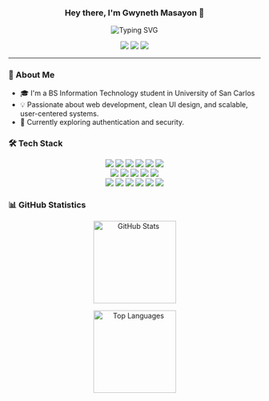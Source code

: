 <h3 align="center">
  Hey there, I'm Gwyneth Masayon 👋
</h3>
<p align="center">
  <img src="https://readme-typing-svg.demolab.com?font=Fira+Code&size=16&pause=1000&color=D6B4FC&center=true&vCenter=true&width=500&lines=A+Full-Stack+Developer;A+UI/UX+Designer" alt="Typing SVG" />
</p>
<p align="center">
  <a href="mailto:gwynethmasayon@gmail.com"><img src="https://img.shields.io/badge/Email-D14836?style=for-the-badge&logo=gmail&logoColor=white"></a>
  <a href="https://linkedin.com/in/g-masayon"><img src="https://img.shields.io/badge/LinkedIn-0077B5?style=for-the-badge&logo=linkedin&logoColor=white"></a>
  <a href="https://gwynethmasayon.vercel.app"><img src="https://img.shields.io/badge/Portfolio-36BCF7?style=for-the-badge&logo=google-chrome&logoColor=white"></a>
</p>

---

<h3> 🚀 About Me </h3>

- 🎓 I'm a BS Information Technology student in University of San Carlos
- 💡 Passionate about web development, clean UI design, and scalable, user-centered systems.
- 🌱 Currently exploring authentication and security.



<h3> 🛠️ Tech Stack </h3>
<p align="center">
  <img src="https://img.shields.io/badge/HTML5-E34C26?style=for-the-badge&logo=html5&logoColor=white"/>
  <img src="https://img.shields.io/badge/CSS3-1572B6?style=for-the-badge&logo=css3&logoColor=white"/>
  <img src="https://img.shields.io/badge/JavaScript-F7E017?style=for-the-badge&logo=javascript&logoColor=black"/>
  <img src="https://img.shields.io/badge/React-61DAFB?style=for-the-badge&logo=react&logoColor=black"/>
  <img src="https://img.shields.io/badge/TailwindCSS-38B2AC?style=for-the-badge&logo=tailwind-css&logoColor=white"/>
  <img src="https://img.shields.io/badge/Bootstrap-563D7C?style=for-the-badge&logo=bootstrap&logoColor=white"/>
  <br/>
  <img src="https://img.shields.io/badge/Node.js-43853D?style=for-the-badge&logo=node.js&logoColor=white"/>
  <img src="https://img.shields.io/badge/Express-000000?style=for-the-badge&logo=express&logoColor=white"/>
  <img src="https://img.shields.io/badge/PHP-777BB4?style=for-the-badge&logo=php&logoColor=white"/>
  <img src="https://img.shields.io/badge/Firebase-FFCA28?style=for-the-badge&logo=firebase&logoColor=black"/>
  <img src="https://img.shields.io/badge/MySQL-4479A1?style=for-the-badge&logo=mysql&logoColor=white"/>
  <br/>
  <img src="https://img.shields.io/badge/Git-F05032?style=for-the-badge&logo=git&logoColor=white"/>
  <img src="https://img.shields.io/badge/Postman-FF6C37?style=for-the-badge&logo=postman&logoColor=white"/>
  <img src="https://img.shields.io/badge/Figma-F24E1E?style=for-the-badge&logo=figma&logoColor=white"/>
  <img src="https://img.shields.io/badge/Canva-00C4CC?style=for-the-badge&logo=canva&logoColor=white"/>
  <img src="https://img.shields.io/badge/Jira-0052CC?style=for-the-badge&logo=jira&logoColor=white"/>
  <img src="https://img.shields.io/badge/Trello-0052CC?style=for-the-badge&logo=trello&logoColor=white"/>
</p>



<h3> 📊 GitHub Statistics </h3>
<p align="center">
  <img src="https://github-readme-stats.vercel.app/api?username=neth-CM&show_icons=true&theme=radical" alt="GitHub Stats" height="165" />
</p>
<p align="center">
  <img src="https://github-readme-stats.vercel.app/api/top-langs/?username=neth-CM&layout=compact&theme=radical" alt="Top Languages" height="165" />
</p>

